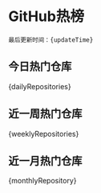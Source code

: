 # GitHub热榜

`最后更新时间：{updateTime}`

## 今日热门仓库

{dailyRepositories}

## 近一周热门仓库

{weeklyRepositories}

## 近一月热门仓库

{monthlyRepository}
